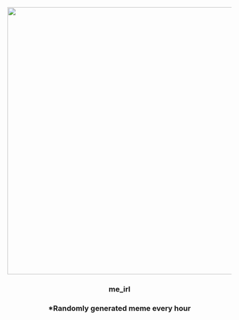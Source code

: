 <p align="center">
        <img src="https://i.redd.it/vwyhozcd9pb91.jpg" width="600" height="600">
        </p>
        <h3 align="center">me_irl</h3>
        <h3 align="center">*Randomly generated meme every hour</h3>
    